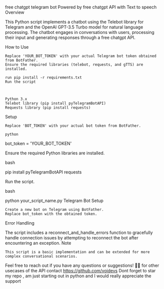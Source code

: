 free chatgpt telegram bot
Powered by free chatgpt API with Text to speech
Overview

This Python script implements a chatbot using the Telebot library for Telegram and the OpenAI GPT-3.5 Turbo model for natural language processing. The chatbot engages in conversations with users, processing their input and generating responses through a free chatgpt API.

How to Use

    Replace 'YOUR_BOT_TOKEN' with your actual Telegram bot token obtained from BotFather.
    Ensure the required libraries (telebot, requests, and gTTS) are installed.

    run pip install -r requirements.txt
    Run the script

    

    Python 3.x
    Telebot library (pip install pyTelegramBotAPI)
    Requests library (pip install requests)

Setup

    Replace 'BOT_TOKEN' with your actual bot token from BotFather.

    python

bot_token = 'YOUR_BOT_TOKEN'

Ensure the required Python libraries are installed.

bash

pip install pyTelegramBotAPI requests

Run the script.

bash

python your_script_name.py
Telegram Bot Setup

    Create a new bot on Telegram using BotFather.
    Replace bot_token with the obtained token.


Error Handling

The script includes a reconnect_and_handle_errors function to gracefully handle connection issues by attempting to reconnect the bot after encountering an exception.
Note

    This script is a basic implementation and can be extended for more complex conversational scenarios.
  

Feel free to reach out if you have any questions or suggestions! 🚀✨
for other usecases of the API contact https://github.com/voidevs
Dont forget to star my repo , am just starting out in python and I would really appreciate the support

